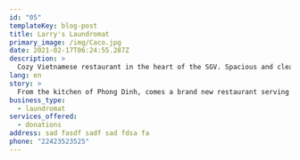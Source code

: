 ```yaml
---
id: "05"
templateKey: blog-post
title: Larry's Laundromat
primary_image: /img/Caco.jpg
date: 2021-02-17T06:24:55.287Z
description: >
  Cozy Vietnamese restaurant in the heart of the SGV. Spacious and clean, traditional yet contemporary. A perfect destination to host your next gathering.  We pride ourselves on our exquisite food and excellent service.
lang: en
story: >
  From the kitchen of Phong Dinh, comes a brand new restaurant serving all your favorite dishes. We are the home of the Original Famous Baked Fish, Hot Pots, Family Dinners and other exotic Southern Vietnam entrees.
business_type:
  - laundromat
services_offered:
  - donations
address: sad fasdf sadf sad fdsa fa
phone: "22423523525"
---
```

